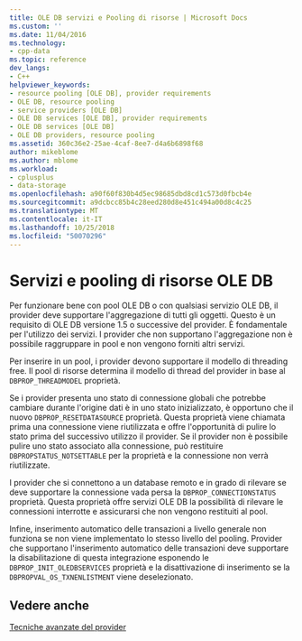 ```yaml
---
title: OLE DB servizi e Pooling di risorse | Microsoft Docs
ms.custom: ''
ms.date: 11/04/2016
ms.technology:
- cpp-data
ms.topic: reference
dev_langs:
- C++
helpviewer_keywords:
- resource pooling [OLE DB], provider requirements
- OLE DB, resource pooling
- service providers [OLE DB]
- OLE DB services [OLE DB], provider requirements
- OLE DB services [OLE DB]
- OLE DB providers, resource pooling
ms.assetid: 360c36e2-25ae-4caf-8ee7-d4a6b6898f68
author: mikeblome
ms.author: mblome
ms.workload:
- cplusplus
- data-storage
ms.openlocfilehash: a90f60f830b4d5ec98685dbd8cd1c573d0fbcb4e
ms.sourcegitcommit: a9dcbcc85b4c28eed280d8e451c494a00d8c4c25
ms.translationtype: MT
ms.contentlocale: it-IT
ms.lasthandoff: 10/25/2018
ms.locfileid: "50070296"
---
```

# <a name="ole-db-resource-pooling-and-services"></a>Servizi e pooling di risorse OLE DB

Per funzionare bene con pool OLE DB o con qualsiasi servizio OLE DB, il provider deve supportare l'aggregazione di tutti gli oggetti. Questo è un requisito di OLE DB versione 1.5 o successive del provider. È fondamentale per l'utilizzo dei servizi. I provider che non supportano l'aggregazione non è possibile raggruppare in pool e non vengono forniti altri servizi.

Per inserire in un pool, i provider devono supportare il modello di threading free. Il pool di risorse determina il modello di thread del provider in base al `DBPROP_THREADMODEL` proprietà.

Se i provider presenta uno stato di connessione globali che potrebbe cambiare durante l'origine dati è in uno stato inizializzato, è opportuno che il nuovo `DBPROP_RESETDATASOURCE` proprietà. Questa proprietà viene chiamata prima una connessione viene riutilizzata e offre l'opportunità di pulire lo stato prima del successivo utilizzo il provider. Se il provider non è possibile pulire uno stato associato alla connessione, può restituire `DBPROPSTATUS_NOTSETTABLE` per la proprietà e la connessione non verrà riutilizzate.

I provider che si connettono a un database remoto e in grado di rilevare se deve supportare la connessione vada persa la `DBPROP_CONNECTIONSTATUS` proprietà. Questa proprietà offre servizi OLE DB la possibilità di rilevare le connessioni interrotte e assicurarsi che non vengono restituiti al pool.

Infine, inserimento automatico delle transazioni a livello generale non funziona se non viene implementato lo stesso livello del pooling. Provider che supportano l'inserimento automatico delle transazioni deve supportare la disabilitazione di questa integrazione esponendo le `DBPROP_INIT_OLEDBSERVICES` proprietà e la disattivazione di inserimento se la `DBPROPVAL_OS_TXNENLISTMENT` viene deselezionato.

## <a name="see-also"></a>Vedere anche

[Tecniche avanzate del provider](../../data/oledb/advanced-provider-techniques.md)
